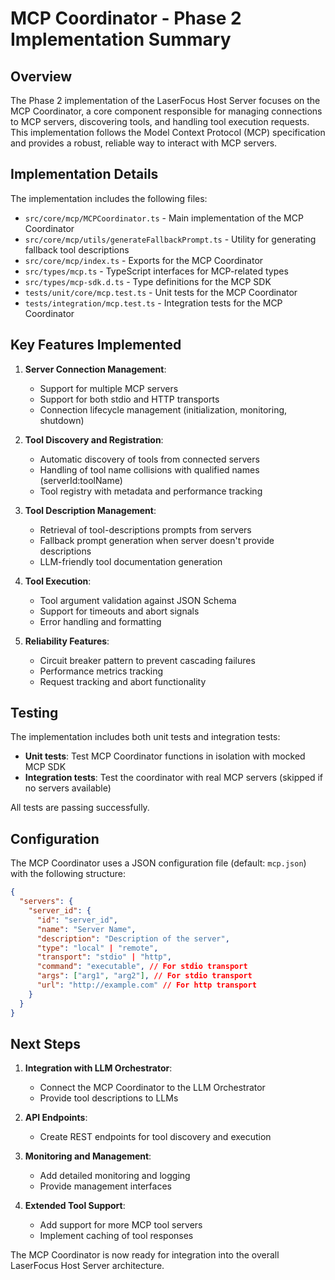 # MCP Coordinator - Phase 2 Implementation Summary

## Overview

The Phase 2 implementation of the LaserFocus Host Server focuses on the MCP Coordinator, a core component responsible for managing connections to MCP servers, discovering tools, and handling tool execution requests. This implementation follows the Model Context Protocol (MCP) specification and provides a robust, reliable way to interact with MCP servers.

## Implementation Details

The implementation includes the following files:

- `src/core/mcp/MCPCoordinator.ts` - Main implementation of the MCP Coordinator
- `src/core/mcp/utils/generateFallbackPrompt.ts` - Utility for generating fallback tool descriptions
- `src/core/mcp/index.ts` - Exports for the MCP Coordinator
- `src/types/mcp.ts` - TypeScript interfaces for MCP-related types
- `src/types/mcp-sdk.d.ts` - Type definitions for the MCP SDK
- `tests/unit/core/mcp.test.ts` - Unit tests for the MCP Coordinator
- `tests/integration/mcp.test.ts` - Integration tests for the MCP Coordinator

## Key Features Implemented

1. **Server Connection Management**:

   - Support for multiple MCP servers
   - Support for both stdio and HTTP transports
   - Connection lifecycle management (initialization, monitoring, shutdown)

2. **Tool Discovery and Registration**:

   - Automatic discovery of tools from connected servers
   - Handling of tool name collisions with qualified names (serverId:toolName)
   - Tool registry with metadata and performance tracking

3. **Tool Description Management**:

   - Retrieval of tool-descriptions prompts from servers
   - Fallback prompt generation when server doesn't provide descriptions
   - LLM-friendly tool documentation generation

4. **Tool Execution**:

   - Tool argument validation against JSON Schema
   - Support for timeouts and abort signals
   - Error handling and formatting

5. **Reliability Features**:
   - Circuit breaker pattern to prevent cascading failures
   - Performance metrics tracking
   - Request tracking and abort functionality

## Testing

The implementation includes both unit tests and integration tests:

- **Unit tests**: Test MCP Coordinator functions in isolation with mocked MCP SDK
- **Integration tests**: Test the coordinator with real MCP servers (skipped if no servers available)

All tests are passing successfully.

## Configuration

The MCP Coordinator uses a JSON configuration file (default: `mcp.json`) with the following structure:

```json
{
  "servers": {
    "server_id": {
      "id": "server_id",
      "name": "Server Name",
      "description": "Description of the server",
      "type": "local" | "remote",
      "transport": "stdio" | "http",
      "command": "executable", // For stdio transport
      "args": ["arg1", "arg2"], // For stdio transport
      "url": "http://example.com" // For http transport
    }
  }
}
```

## Next Steps

1. **Integration with LLM Orchestrator**:

   - Connect the MCP Coordinator to the LLM Orchestrator
   - Provide tool descriptions to LLMs

2. **API Endpoints**:

   - Create REST endpoints for tool discovery and execution

3. **Monitoring and Management**:

   - Add detailed monitoring and logging
   - Provide management interfaces

4. **Extended Tool Support**:
   - Add support for more MCP tool servers
   - Implement caching of tool responses

The MCP Coordinator is now ready for integration into the overall LaserFocus Host Server architecture.
